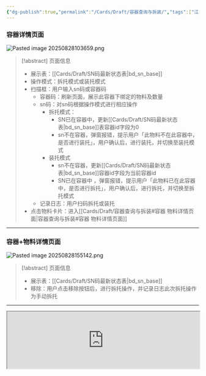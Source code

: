 ```yaml
---
{"dg-publish":true,"permalink":"/Cards/Draft/容器查询与拆装/","tags":["江淮毅昌/蝶创I-MES/MES"]}
---
```



### 容器详情页面

![Pasted image 20250828103659.png](/img/user/Extras/Attachments/Pasted%20image%2020250828103659.png)

> [!abstract] 页面信息
> - 展示表：[[Cards/Draft/SN码最新状态表\|bd_sn_base]]
> - 操作模式：拆托模式或装托模式
> - 扫描框：用户输入sn码或容器码
> 	- 容器码：刷新页面，展示此容器下绑定的物料及数量
> 	- sn码：对sn码根据操作模式进行相应操作
> 		- 拆托模式：
> 			- SN已在容器中，更新[[Cards/Draft/SN码最新状态表\|bd_sn_base]]表容器id字段为0
> 			- sn不在容器，弹窗报错，提示用户「此物料不在此容器中，是否进行装托」，用户确认后，进行装托，并切换至装托模式
> 		- 装托模式
> 			- sn不在容器，更新[[Cards/Draft/SN码最新状态表\|bd_sn_base]]容器id字段为当前容器id
> 			- SN已在容器中 ，弹窗报错，提示用户「此物料已在此容器中，是否进行拆托」，用户确认后，进行拆托，并切换至拆托模式
> 	- 记录日志：用户扫码拆托或装托
> - 点击物料卡片：进入[[Cards/Draft/容器查询与拆装#容器 物料详情页面\|容器查询与拆装#容器 物料详情页面]]

---

### 容器+物料详情页面

![Pasted image 20250828155142.png](/img/user/Extras/Attachments/Pasted%20image%2020250828155142.png)

> [!abstract] 页面信息
> - 展示表：[[Cards/Draft/SN码最新状态表\|bd_sn_base]]
> - 移除：用户点击移除按钮后，进行拆托操作，并记录日志此次拆托操作为手动拆托

---

<!-- 宽度占父容器100%，高度固定500px（常用响应式写法） --> <iframe src="https://s.apifox.cn/7ea8f2b5-6e04-442e-ad8a-c30994c1079c/api-342504409" width="100%" <!-- 宽度：占父容器全部宽度 --> height="2000" <!-- 高度：固定500px（避免高度自适应导致内容拉伸） --> frameborder="0" ></iframe>